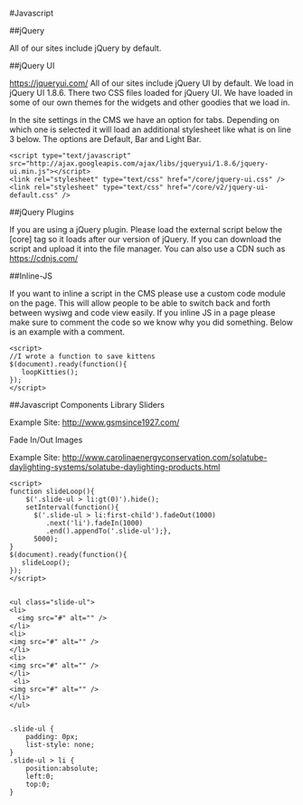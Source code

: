 #Javascript

##jQuery 

All of our sites include jQuery by default.  

##jQuery UI 

https://jqueryui.com/
All of our sites include jQuery UI by default. We load in jQuery UI 1.8.6. There two CSS files loaded for jQuery UI. We have loaded in some of our own themes for the widgets and other goodies that we load in. 

In the site settings in the CMS we have an option for tabs. Depending on which one is selected it will load an additional stylesheet like what is on line 3 below.  The options are Default, Bar and Light Bar. 


    <script type="text/javascript" src="http://ajax.googleapis.com/ajax/libs/jqueryui/1.8.6/jquery-ui.min.js"></script>
    <link rel="stylesheet" type="text/css" href="/core/jquery-ui.css" />
    <link rel="stylesheet" type="text/css" href="/core/v2/jquery-ui-default.css" />


##jQuery Plugins 

If you are using a jQuery plugin. Please load the external script below the [core] tag so it loads after our version of jQuery.  If you can download the script and upload it into the file manager. You can also use a CDN such as https://cdnjs.com/

##Inline-JS 

If you want to inline a script in the CMS please use a custom code module on the page. This will allow people to be able to switch back and forth between wysiwg and code view easily.  If you inline JS in a page please make sure to comment the code so we know why you did something. Below is an example with a comment.


    <script>
    //I wrote a function to save kittens
    $(document).ready(function(){
       loopKitties();
    });
    </script>


##Javascript Components Library
Sliders 

Example Site: http://www.gsmsince1927.com/

Fade In/Out Images 

Example Site: http://www.carolinaenergyconservation.com/solatube-daylighting-systems/solatube-daylighting-products.html

    <script>
    function slideLoop(){
        $('.slide-ul > li:gt(0)').hide();
        setInterval(function(){
          $('.slide-ul > li:first-child').fadeOut(1000)
             .next('li').fadeIn(1000)
             .end().appendTo('.slide-ul');}, 
          5000);
    }
    $(document).ready(function(){
       slideLoop();
    });
    </script>


    <ul class="slide-ul">
    <li>
      <img src="#" alt="" />
    </li>
    <li>
    <img src="#" alt="" />
    </li>
    <li>
    <img src="#" alt="" />
    </li>
     <li>
    <img src="#" alt="" />
    </li>
    </ul>


    .slide-ul {
        padding: 0px;
        list-style: none;
    }
    .slide-ul > li {
        position:absolute; 
        left:0; 
        top:0;
    }

